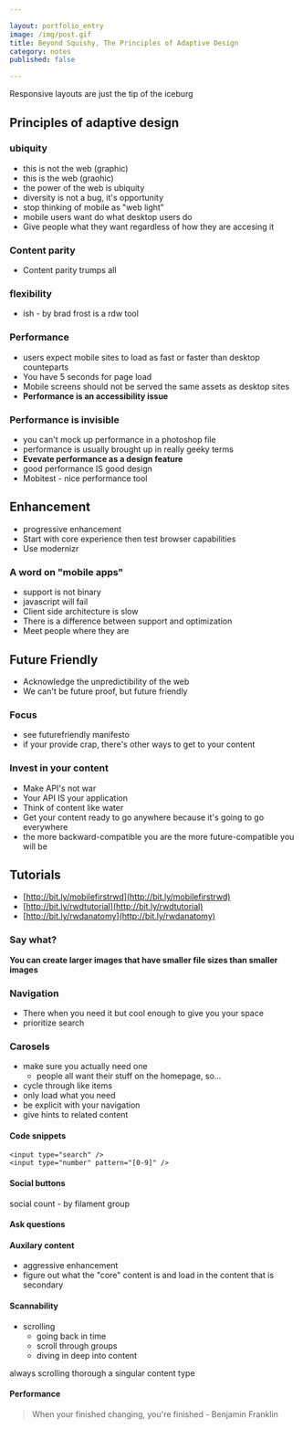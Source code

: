 ```yaml
---

layout: portfolio_entry  
image: /img/post.gif  
title: Beyond Squishy, The Principles of Adaptive Design  
category: notes  
published: false  

---
```


<!--# Beyond Squishy: The Principles of Adaptive Design-->
  
<p class="intro">Responsive layouts are just the tip of the iceburg</p>

## Principles of adaptive design

### ubiquity

- this is not the web (graphic)
- this is the web (graohic)
- the power of the web is ubiquity
- diversity is not a bug, it's opportunity
- stop thinking of mobile as "web light"
- mobile users want do what desktop users do
- Give people what they want regardless of how they are accesing it

### Content parity

- Content parity trumps all

### flexibility 

- ish - by brad frost is a rdw tool

### Performance

- users expect mobile sites to load as fast or faster than desktop counteparts
- You have 5 seconds for page load
- Mobile screens should not be served the same assets as desktop sites
- **Performance is an accessibility issue**

### Performance is invisible

- you can't mock up performance in a photoshop file
- performance is usually brought up in really geeky terms
- **Evevate performance as a design feature**
- good performance IS good design
- Mobitest - nice performance tool

## Enhancement

- progressive enhancement
- Start with core experience then test browser capabilities
- Use modernizr

### A word on "mobile apps"
- support is not binary
- javascript will fail
- Client side architecture is slow
- There is a difference between support and optimization
- Meet people where they are


## Future Friendly

- Acknowledge the unpredictibility of the web
- We can't be future proof, but future friendly

### Focus

- see futurefriendly manifesto
- if your provide crap, there's other ways to get to your content 

### Invest in your content

- Make API's not war
- Your API IS your application
- Think of content like water
- Get your content ready to go anywhere because it's going to go everywhere
- the more backward-compatible you are the more future-compatible you will be


## Tutorials

- [http://bit.ly/mobilefirstrwd](http://bit.ly/mobilefirstrwd)
- [http://bit.ly/rwdtutorial](http://bit.ly/rwdtutorial)
- [http://bit.ly/rwdanatomy](http://bit.ly/rwdanatomy)

### Say what?
**You can create larger images that have smaller file sizes than smaller images**

### Navigation

- There when you need it but cool enough to give you your space
- prioritize search
	
### Carosels

- make sure you actually need one
	- people all want their stuff on the homepage, so…
- cycle through like items
- only load what you need
- be explicit with your navigation
- give hints to related content

#### Code snippets

<pre><code class='language-html'>&lt;input type="search" /&gt;
&lt;input type="number" pattern="[0-9]" /&gt;</code></pre>
	
#### Social buttons

social count - by filament group

####  Ask questions

#### Auxilary content

- aggressive enhancement
- figure out what the "core" content is and load in the content that is secondary

#### Scannability

- scrolling 
  - going back in time
  - scroll through groups
  - diving in deep into content
 
 always scrolling thorough a singular content type

#### Performance

> When your finished changing, you're finished - Benjamin Franklin

